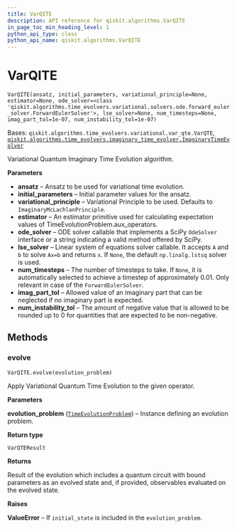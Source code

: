 ```yaml
---
title: VarQITE
description: API reference for qiskit.algorithms.VarQITE
in_page_toc_min_heading_level: 1
python_api_type: class
python_api_name: qiskit.algorithms.VarQITE
---
```


# VarQITE

<span id="qiskit.algorithms.VarQITE" />

`VarQITE(ansatz, initial_parameters, variational_principle=None, estimator=None, ode_solver=<class 'qiskit.algorithms.time_evolvers.variational.solvers.ode.forward_euler_solver.ForwardEulerSolver'>, lse_solver=None, num_timesteps=None, imag_part_tol=1e-07, num_instability_tol=1e-07)`

Bases: `qiskit.algorithms.time_evolvers.variational.var_qte.VarQTE`, [`qiskit.algorithms.time_evolvers.imaginary_time_evolver.ImaginaryTimeEvolver`](qiskit.algorithms.ImaginaryTimeEvolver "qiskit.algorithms.time_evolvers.imaginary_time_evolver.ImaginaryTimeEvolver")

Variational Quantum Imaginary Time Evolution algorithm.

**Parameters**

*   **ansatz** – Ansatz to be used for variational time evolution.
*   **initial\_parameters** – Initial parameter values for the ansatz.
*   **variational\_principle** – Variational Principle to be used. Defaults to `ImaginaryMcLachlanPrinciple`.
*   **estimator** – An estimator primitive used for calculating expectation values of TimeEvolutionProblem.aux\_operators.
*   **ode\_solver** – ODE solver callable that implements a SciPy `OdeSolver` interface or a string indicating a valid method offered by SciPy.
*   **lse\_solver** – Linear system of equations solver callable. It accepts `A` and `b` to solve `Ax=b` and returns `x`. If `None`, the default `np.linalg.lstsq` solver is used.
*   **num\_timesteps** – The number of timesteps to take. If `None`, it is automatically selected to achieve a timestep of approximately 0.01. Only relevant in case of the `ForwardEulerSolver`.
*   **imag\_part\_tol** – Allowed value of an imaginary part that can be neglected if no imaginary part is expected.
*   **num\_instability\_tol** – The amount of negative value that is allowed to be rounded up to 0 for quantities that are expected to be non-negative.

## Methods

### evolve

<span id="qiskit.algorithms.VarQITE.evolve" />

`VarQITE.evolve(evolution_problem)`

Apply Variational Quantum Time Evolution to the given operator.

**Parameters**

**evolution\_problem** ([`TimeEvolutionProblem`](qiskit.algorithms.TimeEvolutionProblem "qiskit.algorithms.time_evolvers.time_evolution_problem.TimeEvolutionProblem")) – Instance defining an evolution problem.

**Return type**

`VarQTEResult`

**Returns**

Result of the evolution which includes a quantum circuit with bound parameters as an evolved state and, if provided, observables evaluated on the evolved state.

**Raises**

**ValueError** – If `initial_state` is included in the `evolution_problem`.


